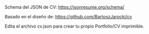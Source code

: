 Schema del JSON de CV:
https://jsonresume.org/schema/

Basado en el diseño de:
https://github.com/BartoszJarocki/cv

Edita el archivo cv.json para crear tu propio Portfolio/CV imprimible.
